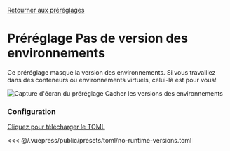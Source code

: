 [Retourner aux préréglages](./README.md#no-runtime-versions)

# Préréglage Pas de version des environnements

Ce préréglage masque la version des environnements. Si vous travaillez dans des conteneurs ou environnements virtuels, celui-là est pour vous!

![Capture d'écran du préréglage Cacher les versions des environnements](/presets/img/no-runtime-versions.png)

### Configuration

[Cliquez pour télécharger le TOML](/presets/toml/no-runtime-versions.toml)

<<< @/.vuepress/public/presets/toml/no-runtime-versions.toml
